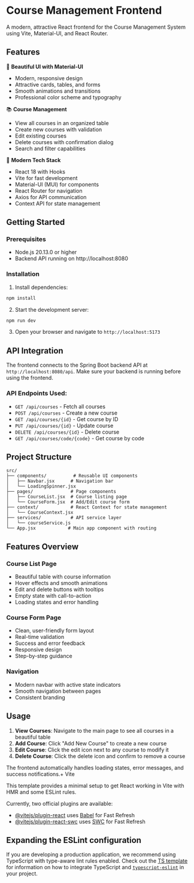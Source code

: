 # Course Management Frontend

A modern, attractive React frontend for the Course Management System using Vite, Material-UI, and React Router.

## Features

🎨 **Beautiful UI with Material-UI**
- Modern, responsive design
- Attractive cards, tables, and forms
- Smooth animations and transitions
- Professional color scheme and typography

📚 **Course Management**
- View all courses in an organized table
- Create new courses with validation
- Edit existing courses
- Delete courses with confirmation dialog
- Search and filter capabilities

🚀 **Modern Tech Stack**
- React 18 with Hooks
- Vite for fast development
- Material-UI (MUI) for components
- React Router for navigation
- Axios for API communication
- Context API for state management

## Getting Started

### Prerequisites
- Node.js 20.13.0 or higher
- Backend API running on http://localhost:8080

### Installation

1. Install dependencies:
```bash
npm install
```

2. Start the development server:
```bash
npm run dev
```

3. Open your browser and navigate to `http://localhost:5173`

## API Integration

The frontend connects to the Spring Boot backend API at `http://localhost:8080/api`. Make sure your backend is running before using the frontend.

### API Endpoints Used:
- `GET /api/courses` - Fetch all courses
- `POST /api/courses` - Create a new course
- `GET /api/courses/{id}` - Get course by ID
- `PUT /api/courses/{id}` - Update course
- `DELETE /api/courses/{id}` - Delete course
- `GET /api/courses/code/{code}` - Get course by code

## Project Structure

```
src/
├── components/          # Reusable UI components
│   ├── Navbar.jsx      # Navigation bar
│   └── LoadingSpinner.jsx
├── pages/              # Page components
│   ├── CourseList.jsx  # Course listing page
│   └── CourseForm.jsx  # Add/Edit course form
├── context/            # React Context for state management
│   └── CourseContext.jsx
├── services/           # API service layer
│   └── courseService.js
└── App.jsx            # Main app component with routing
```

## Features Overview

### Course List Page
- Beautiful table with course information
- Hover effects and smooth animations
- Edit and delete buttons with tooltips
- Empty state with call-to-action
- Loading states and error handling

### Course Form Page
- Clean, user-friendly form layout
- Real-time validation
- Success and error feedback
- Responsive design
- Step-by-step guidance

### Navigation
- Modern navbar with active state indicators
- Smooth navigation between pages
- Consistent branding

## Usage

1. **View Courses**: Navigate to the main page to see all courses in a beautiful table
2. **Add Course**: Click "Add New Course" to create a new course
3. **Edit Course**: Click the edit icon next to any course to modify it
4. **Delete Course**: Click the delete icon and confirm to remove a course

The frontend automatically handles loading states, error messages, and success notifications.+ Vite

This template provides a minimal setup to get React working in Vite with HMR and some ESLint rules.

Currently, two official plugins are available:

- [@vitejs/plugin-react](https://github.com/vitejs/vite-plugin-react/blob/main/packages/plugin-react) uses [Babel](https://babeljs.io/) for Fast Refresh
- [@vitejs/plugin-react-swc](https://github.com/vitejs/vite-plugin-react/blob/main/packages/plugin-react-swc) uses [SWC](https://swc.rs/) for Fast Refresh

## Expanding the ESLint configuration

If you are developing a production application, we recommend using TypeScript with type-aware lint rules enabled. Check out the [TS template](https://github.com/vitejs/vite/tree/main/packages/create-vite/template-react-ts) for information on how to integrate TypeScript and [`typescript-eslint`](https://typescript-eslint.io) in your project.
